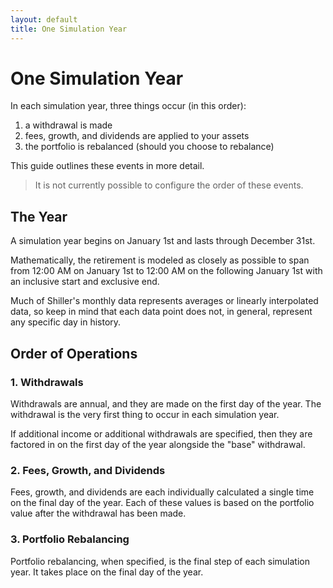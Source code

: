 ```yaml
---
layout: default
title: One Simulation Year
---
```


# One Simulation Year

In each simulation year, three things occur (in this order):

1. a withdrawal is made
2. fees, growth, and dividends are applied to your assets
3. the portfolio is rebalanced (should you choose to rebalance)

This guide outlines these events in more detail.

> It is not currently possible to configure the order of these events.

## The Year

A simulation year begins on January 1st and lasts through December 31st.

Mathematically, the retirement is modeled as closely as possible to span from
12:00 AM on January 1st to 12:00 AM on the following January 1st with an
inclusive start and exclusive end.

Much of Shiller's monthly data represents averages or linearly interpolated
data, so keep in mind that each data point does not, in general, represent any
specific day in history.

## Order of Operations

### 1. Withdrawals

Withdrawals are annual, and they are made on the first day of the year. The
withdrawal is the very first thing to occur in each simulation year.

If additional income or additional withdrawals are specified, then they are
factored in on the first day of the year alongside the "base" withdrawal.

### 2. Fees, Growth, and Dividends

Fees, growth, and dividends are each individually calculated a single time on
the final day of the year. Each of these values is based on the portfolio value
after the withdrawal has been made.

### 3. Portfolio Rebalancing

Portfolio rebalancing, when specified, is the final step of each simulation
year. It takes place on the final day of the year.
